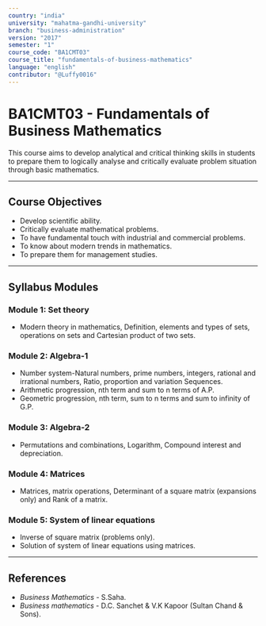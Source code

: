 ```yaml
---
country: "india"
university: "mahatma-gandhi-university"
branch: "business-administration"
version: "2017"
semester: "1"
course_code: "BA1CMT03"
course_title: "fundamentals-of-business-mathematics"
language: "english"
contributor: "@Luffy0016"
---
```

# BA1CMT03 - Fundamentals of Business Mathematics

This course aims to develop analytical and critical thinking skills in students to prepare them to logically analyse and critically evaluate problem situation through basic mathematics.

---
## Course Objectives

* Develop scientific ability.
* Critically evaluate mathematical problems.
* To have fundamental touch with industrial and commercial problems.
* To know about modern trends in mathematics.
* To prepare them for management studies.

---
## Syllabus Modules

### Module 1: Set theory
* Modern theory in mathematics, Definition, elements and types of sets, operations on sets and Cartesian product of two sets.

### Module 2: Algebra-1
* Number system-Natural numbers, prime numbers, integers, rational and irrational numbers, Ratio, proportion and variation Sequences.
* Arithmetic progression, nth term and sum to n terms of A.P.
* Geometric progression, nth term, sum to n terms and sum to infinity of G.P.

### Module 3: Algebra-2
* Permutations and combinations, Logarithm, Compound interest and depreciation.

### Module 4: Matrices
* Matrices, matrix operations, Determinant of a square matrix (expansions only) and Rank of a matrix.

### Module 5: System of linear equations
* Inverse of square matrix (problems only).
* Solution of system of linear equations using matrices.

---
## References
* *Business Mathematics* - S.Saha.
* *Business mathematics* - D.C. Sanchet & V.K Kapoor (Sultan Chand & Sons).